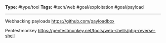 **Type:** #type/tool
**Tags:**  #tech/web #goal/exploitation #goal/payload

---

Webhacking payloads
https://github.com/payloadbox

Pentestmonkey
https://pentestmonkey.net/tools/web-shells/php-reverse-shell